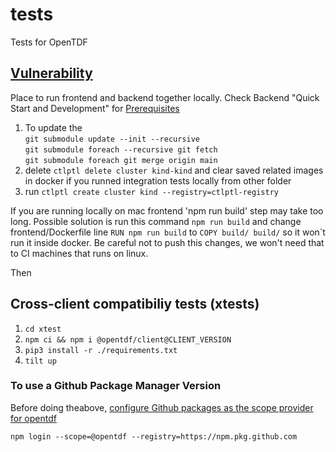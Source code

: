 # tests
Tests for OpenTDF

## [Vulnerability](vulnerability)

Place to run frontend and backend together locally.
Check Backend "Quick Start and Development" for [Prerequisites](https://github.com/opentdf/backend#prerequisites)

1) To update the 
   <br/>`git submodule update --init --recursive`
   <br/>`git submodule foreach --recursive git fetch`
   <br/>`git submodule foreach git merge origin main`
2) delete `ctlptl delete cluster kind-kind` and clear saved related images in docker if you runned integration tests locally from other folder
3) run `ctlptl create cluster kind --registry=ctlptl-registry`

If you are running locally on mac frontend 'npm run build' step may take too long. Possible solution is run this
command `npm run build` and change frontend/Dockerfile line `RUN npm run build` to `COPY build/ build/` so it won`t
run it inside docker. Be careful not to push this changes, we won't need that to CI machines that runs on linux.

Then

## Cross-client compatibiliy tests (xtests)
1) `cd xtest`
2) `npm ci && npm i @opentdf/client@CLIENT_VERSION`
3) `pip3 install -r ./requirements.txt`
4) `tilt up`

### To use a Github Package Manager Version

Before doing theabove, [configure Github packages as the scope provider for opentdf](https://docs.github.com/en/packages/working-with-a-github-packages-registry/working-with-the-npm-registry#authenticating-to-github-packages)

```
npm login --scope=@opentdf --registry=https://npm.pkg.github.com
```
